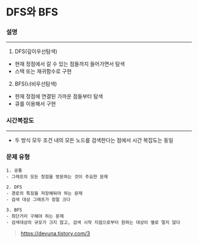 # DFS와 BFS

### 설명
*****
1. DFS(깊이우선탐색)
- 현재 정점에서 갈 수 있는 점들까지 들어가면서 탐색
- 스택 또는 재귀함수로 구현

2. BFS(너비우선탐색)
- 현재 정점에 연결된 가까운 점들부터 탐색
- 큐를 이용해서 구현

### 시간복잡도
*****
- 두 방식 모두 조건 내의 모든 노드를 검색한다는 점에서 시간 복잡도는 동일

### 문제 유형
```
1. 공통
- 그래프의 모든 정점을 방문하는 것이 주요한 문제

2. DFS
- 경로의 특징을 저장해둬야 하는 문제
- 검색 대상 그래프가 정말 크다

3. BFS
- 최단거리 구해야 하는 문제
- 검색대상의 규모가 크지 않고, 검색 시작 지점으로부터 원하는 대상이 별로 멀지 않다
```

> https://devuna.tistory.com/3